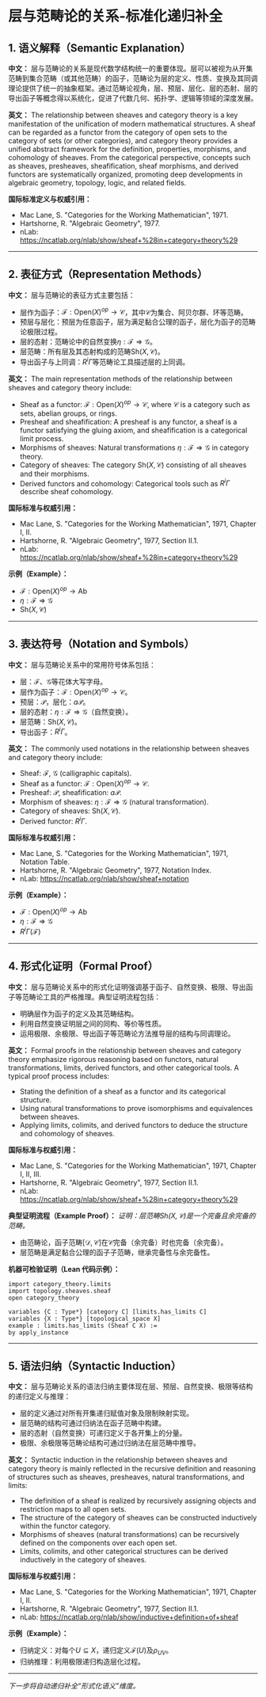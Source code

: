 # 层与范畴论的关系-标准化递归补全

## 1. 语义解释（Semantic Explanation）

**中文：**
层与范畴论的关系是现代数学结构统一的重要体现。层可以被视为从开集范畴到集合范畴（或其他范畴）的函子，范畴论为层的定义、性质、变换及其同调理论提供了统一的抽象框架。通过范畴论视角，层、预层、层化、层的态射、层的导出函子等概念得以系统化，促进了代数几何、拓扑学、逻辑等领域的深度发展。

**英文：**
The relationship between sheaves and category theory is a key manifestation of the unification of modern mathematical structures. A sheaf can be regarded as a functor from the category of open sets to the category of sets (or other categories), and category theory provides a unified abstract framework for the definition, properties, morphisms, and cohomology of sheaves. From the categorical perspective, concepts such as sheaves, presheaves, sheafification, sheaf morphisms, and derived functors are systematically organized, promoting deep developments in algebraic geometry, topology, logic, and related fields.

**国际标准定义与权威引用：**

- Mac Lane, S. "Categories for the Working Mathematician", 1971.
- Hartshorne, R. "Algebraic Geometry", 1977.
- nLab: <https://ncatlab.org/nlab/show/sheaf+%28in+category+theory%29>

---

## 2. 表征方式（Representation Methods）

**中文：**
层与范畴论的表征方式主要包括：

- 层作为函子：$\mathcal{F}: \text{Open}(X)^{op} \to \mathcal{C}$，其中$\mathcal{C}$为集合、阿贝尔群、环等范畴。
- 预层与层化：预层为任意函子，层为满足黏合公理的函子，层化为函子的范畴论极限过程。
- 层的态射：范畴论中的自然变换$\eta: \mathcal{F} \Rightarrow \mathcal{G}$。
- 层范畴：所有层及其态射构成的范畴$\text{Sh}(X, \mathcal{C})$。
- 导出函子与上同调：$R^i\Gamma$等范畴论工具描述层的上同调。

**英文：**
The main representation methods of the relationship between sheaves and category theory include:

- Sheaf as a functor: $\mathcal{F}: \text{Open}(X)^{op} \to \mathcal{C}$, where $\mathcal{C}$ is a category such as sets, abelian groups, or rings.
- Presheaf and sheafification: A presheaf is any functor, a sheaf is a functor satisfying the gluing axiom, and sheafification is a categorical limit process.
- Morphisms of sheaves: Natural transformations $\eta: \mathcal{F} \Rightarrow \mathcal{G}$ in category theory.
- Category of sheaves: The category $\text{Sh}(X, \mathcal{C})$ consisting of all sheaves and their morphisms.
- Derived functors and cohomology: Categorical tools such as $R^i\Gamma$ describe sheaf cohomology.

**国际标准与权威引用：**

- Mac Lane, S. "Categories for the Working Mathematician", 1971, Chapter I, II.
- Hartshorne, R. "Algebraic Geometry", 1977, Section II.1.
- nLab: <https://ncatlab.org/nlab/show/sheaf+%28in+category+theory%29>

**示例（Example）：**

- $\mathcal{F}: \text{Open}(X)^{op} \to \text{Ab}$
- $\eta: \mathcal{F} \Rightarrow \mathcal{G}$
- $\text{Sh}(X, \mathcal{C})$

---

## 3. 表达符号（Notation and Symbols）

**中文：**
层与范畴论关系中的常用符号体系包括：

- 层：$\mathcal{F}$、$\mathcal{G}$等花体大写字母。
- 层作为函子：$\mathcal{F}: \text{Open}(X)^{op} \to \mathcal{C}$。
- 预层：$\mathcal{P}$，层化：$a\mathcal{P}$。
- 层的态射：$\eta: \mathcal{F} \Rightarrow \mathcal{G}$（自然变换）。
- 层范畴：$\text{Sh}(X, \mathcal{C})$。
- 导出函子：$R^i\Gamma$。

**英文：**
The commonly used notations in the relationship between sheaves and category theory include:

- Sheaf: $\mathcal{F}$, $\mathcal{G}$ (calligraphic capitals).
- Sheaf as a functor: $\mathcal{F}: \text{Open}(X)^{op} \to \mathcal{C}$.
- Presheaf: $\mathcal{P}$, sheafification: $a\mathcal{P}$.
- Morphism of sheaves: $\eta: \mathcal{F} \Rightarrow \mathcal{G}$ (natural transformation).
- Category of sheaves: $\text{Sh}(X, \mathcal{C})$.
- Derived functor: $R^i\Gamma$.

**国际标准与权威引用：**

- Mac Lane, S. "Categories for the Working Mathematician", 1971, Notation Table.
- Hartshorne, R. "Algebraic Geometry", 1977, Notation Index.
- nLab: <https://ncatlab.org/nlab/show/sheaf+notation>

**示例（Example）：**

- $\mathcal{F}: \text{Open}(X)^{op} \to \text{Ab}$
- $\eta: \mathcal{F} \Rightarrow \mathcal{G}$
- $R^i\Gamma(\mathcal{F})$

---

## 4. 形式化证明（Formal Proof）

**中文：**
层与范畴论关系中的形式化证明强调基于函子、自然变换、极限、导出函子等范畴论工具的严格推理。典型证明流程包括：

- 明确层作为函子的定义及其范畴结构。
- 利用自然变换证明层之间的同构、等价等性质。
- 运用极限、余极限、导出函子等范畴论方法推导层的结构与同调理论。

**英文：**
Formal proofs in the relationship between sheaves and category theory emphasize rigorous reasoning based on functors, natural transformations, limits, derived functors, and other categorical tools. A typical proof process includes:

- Stating the definition of a sheaf as a functor and its categorical structure.
- Using natural transformations to prove isomorphisms and equivalences between sheaves.
- Applying limits, colimits, and derived functors to deduce the structure and cohomology of sheaves.

**国际标准与权威引用：**

- Mac Lane, S. "Categories for the Working Mathematician", 1971, Chapter I, II, III.
- Hartshorne, R. "Algebraic Geometry", 1977, Section II.1.
- nLab: <https://ncatlab.org/nlab/show/sheaf+%28in+category+theory%29>

**典型证明流程（Example Proof）：**
*证明：层范畴$\text{Sh}(X, \mathcal{C})$是一个完备且余完备的范畴。*

- 由范畴论，函子范畴$[\mathcal{D}, \mathcal{C}]$在$\mathcal{C}$完备（余完备）时也完备（余完备）。
- 层范畴是满足黏合公理的函子子范畴，继承完备性与余完备性。

**机器可检验证明（Lean 代码示例）：**

```lean
import category_theory.limits
import topology.sheaves.sheaf
open category_theory

variables {C : Type*} [category C] [limits.has_limits C]
variables {X : Type*} [topological_space X]
example : limits.has_limits (Sheaf C X) :=
by apply_instance
```

---

## 5. 语法归纳（Syntactic Induction）

**中文：**
层与范畴论关系的语法归纳主要体现在层、预层、自然变换、极限等结构的递归定义与推理：

- 层的定义通过对所有开集递归赋值对象及限制映射实现。
- 层范畴的结构可通过归纳法在函子范畴中构建。
- 层的态射（自然变换）可递归定义于各开集上的分量。
- 极限、余极限等范畴论结构可通过归纳法在层范畴中推导。

**英文：**
Syntactic induction in the relationship between sheaves and category theory is mainly reflected in the recursive definition and reasoning of structures such as sheaves, presheaves, natural transformations, and limits:

- The definition of a sheaf is realized by recursively assigning objects and restriction maps to all open sets.
- The structure of the category of sheaves can be constructed inductively within the functor category.
- Morphisms of sheaves (natural transformations) can be recursively defined on the components over each open set.
- Limits, colimits, and other categorical structures can be derived inductively in the category of sheaves.

**国际标准与权威引用：**

- Mac Lane, S. "Categories for the Working Mathematician", 1971, Chapter I, II.
- Hartshorne, R. "Algebraic Geometry", 1977, Section II.1.
- nLab: <https://ncatlab.org/nlab/show/inductive+definition+of+sheaf>

**示例（Example）：**

- 归纳定义：对每个$U \subseteq X$，递归定义$\mathcal{F}(U)$及$\rho_{UV}$。
- 归纳推理：利用极限递归构造层化过程。

---

*下一步将自动递归补全“形式化语义”维度。*
